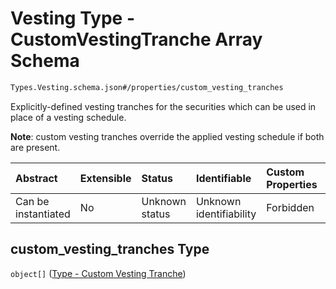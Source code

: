 # Vesting Type - CustomVestingTranche Array Schema

```txt
Types.Vesting.schema.json#/properties/custom_vesting_tranches
```

Explicitly-defined vesting tranches for the securities which can be used in place of a vesting schedule.

**Note**: custom vesting tranches override the applied vesting schedule if both are present.

| Abstract            | Extensible | Status         | Identifiable            | Custom Properties | Additional Properties | Access Restrictions | Defined In                                                                   |
| :------------------ | :--------- | :------------- | :---------------------- | :---------------- | :-------------------- | :------------------ | :--------------------------------------------------------------------------- |
| Can be instantiated | No         | Unknown status | Unknown identifiability | Forbidden         | Allowed               | none                | [Vesting.schema.json\*](../types/Vesting.schema.json "open original schema") |

## custom_vesting_tranches Type

`object[]` ([Type - Custom Vesting Tranche](vesting-properties-vesting-type---customvestingtranche-array-type---custom-vesting-tranche.md))
